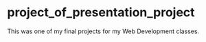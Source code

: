 # project_of_presentation_project
This was one of my final projects for my Web Development classes. 

